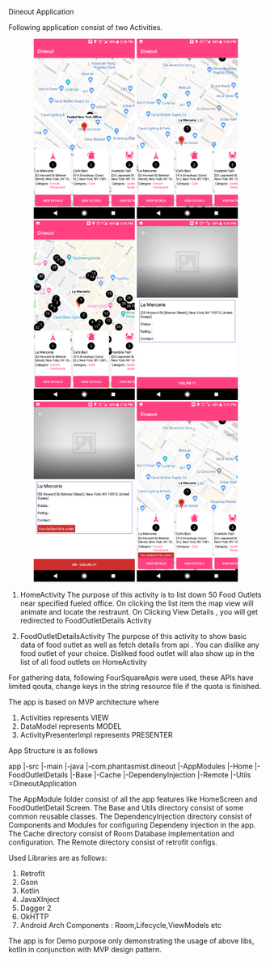 Dineout Application

Following application consist of two Activities.



<div align="center">
    <img src="/screenshots/Screenshot_20181027-145623.png?raw=true" width="200px"</img>
    <img src="/screenshots/Screenshot_20181027-145632.png?raw=true" width="200px"</img>
    <img src="/screenshots/Screenshot_20181027-145639.png?raw=true" width="200px"</img>
    <img src="/screenshots/Screenshot_20181027-145653.png?raw=true" width="200px"</img>
    <img src="/screenshots/Screenshot_20181027-145700.png?raw=true" width="200px"</img>
    <img src="/screenshots/Screenshot_20181027-145707.png?raw=true" width="200px"</img>
</div>

1. HomeActivity
    The purpose of this activity is to list down 50 Food Outlets near specified fueled office.
    On clicking the list item the map view will animate and locate the restraunt.
    On Clicking View Details , you will get redirected to FoodOutletDetails Activity

2. FoodOutletDetailsActivity
    The purpose of this activity to show basic data of food outlet as well as fetch details
    from api .
    You can dislike any food outlet of your choice.
    Disliked food outlet will also show up in the list of all food outlets on HomeActivity


For gathering data, following FourSquareApis were used, these APIs have limited qouta, change keys in the string
resource file if the quota is finished.

The app is based on MVP architecture where
1. Activities represents VIEW
2. DataModel represents  MODEL
3. ActivityPresenterImpl represents PRESENTER

App Structure is as follows

app
    |-src
        |-main
            |-java
                |-com.phantasmist.dineout
                    |-AppModules
                        |-Home
                        |-FoodOutletDetails
                    |-Base
                    |-Cache
                    |-DependenyInjection
                    |-Remote
                    |-Utils
                    =DineoutApplication




The AppModule folder consist of all the app features like HomeScreen and FoodOutletDetail Screen.
The Base and Utils directory consist of some common reusable classes.
The DependencyInjection directory consist of Components and Modules for configuring Dependeny injection in the app.
The Cache directory consist of Room Database implementation and configuration.
The Remote directory consist of retrofit configs.


Used Libraries are as follows:
1. Retrofit
2. Gson
3. Kotlin
4. JavaXInject
5. Dagger 2
6. OkHTTP
7. Android Arch Components : Room,Lifecycle,ViewModels etc

The app is for Demo purpose only demonstrating the usage of above libs, kotlin in conjunction with
MVP design pattern.